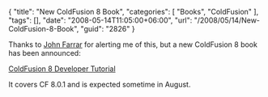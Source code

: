 {
	"title": "New ColdFusion 8 Book",
	"categories": [
		"Books",
		"ColdFusion"
	],
	"tags": [],
	"date": "2008-05-14T11:05:00+06:00",
	"url": "/2008/05/14/New-ColdFusion-8-Book",
	"guid": "2826"
}

Thanks to <a href="http://www.sosensible.com/index.cfm/blog">John Farrar</a> for alerting me of this, but a new ColdFusion 8 book has been announced:

<a href="http://www.packtpub.com/coldfusion-8-developer-tutorial/book">ColdFusion 8 Developer Tutorial</a>

It covers CF 8.0.1 and is expected sometime in August.